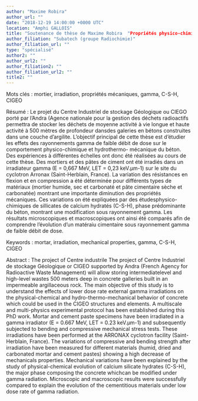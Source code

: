 ```yaml
---
author: "Maxime Robira"
author_url: ""
date: "2018-12-19 14:00:00 +0000 UTC"
location: "Amphi GALLOIS"
title: "Soutenance de thèse de Maxime Robira  "Propriétés physico-chimiques et comportement différé des matériaux cimentaires sous irradiation gamma""
author_filiation: "Subatech (groupe Radiochimie)"
author_filiation_url: ""
type: "spécialisé"
author2: ""
author_url2: ""
author_filiation2: ""
author_filiation_url2: ""
title2: ""
---
```

Mots clés : mortier, irradiation, propriétés mécaniques, gamma, C-S-H, CIGEO

Résumé : Le projet du Centre Industriel de stockage Géologique ou CIEGO porté par l’Andra (Agence nationale pour la gestion des déchets radioactifs permettra de stocker les déchets de moyenne activité à vie longue et haute activité à 500 mètres de profondeur dansdes galeries en bétons construites dans une couche d’argilite. L’objectif principal de cette thèse est d’étudier les effets des rayonnements gamma de faible débit de dose sur le comportement physico-chimique et hydrothermo- mécanique du béton. Des expériences à différentes échelles ont donc été réalisées au cours de cette thèse. Des mortiers et des pâtes de ciment ont été irradiés dans un irradiateur gamma (E = 0,667 MeV, LET = 0,23 keV.μm-1) sur le site du cyclotron Arronax (Saint-Herblain, France). La variation des résistances en flexion et en compression a été déterminée pour différents types de matériaux (mortier humide, sec et carbonaté et pâte cimentaire sèche et carbonatée) montrant une importante diminution des propriétés mécaniques. Ces variations on été expliquées par des étudesphysico-chimiques de sillicates de calcium hydratés (C-S-H), phase prédominante du béton, montrant une modification sous rayonnement gamma. Les résultats microscopiques et macroscopiques ont ainsi été comparés afin de comprendre l’évolution d’un matéraiu cimentaire sous rayonnement gamma de faible débit de dose.

Keywords : mortar, irradiation, mechanical properties, gamma, C-S-H, CIGEO

Abstract : The project of Centre industrile The project of Centre Industriel de stockage Géologique or CIGEO supported by Andra (French Agency for Radioactive Waste Management) will allow storing intermediatelevel and high-level wastes 500 meters deep in concrete galleries built in an impermeable argillaceous rock. The main objective of this study is to understand the effects of lower dose rate external gamma irradiations on the physical-chemical and hydro-thermo-mechanical behavior of concrete which could be used in the CIGEO structures and elements. A multiscale and multi-physics experimental protocol has been established during this PhD work. Mortar and cement paste specimens have been irradiated in a gamma irradiator (E = 0.667 MeV, LET = 0.23 keV.μm-1) and subsequently subjected to bending and compressive mechanical stress tests. These irradiations have been performed at the ARRONAX cyclotron facility (Saint-Herblain, France). The variations of compressive and bending strength after irradiation have been measured for different materials (humid, dried and carbonated mortar and cement pastes) showing a high decrease of mechanicals properties. Mechanical variations have been explained by the study of physical-chemical evolution of calcium silicate hydrates (C-S-H), the major phase composing the concrete whichcan be modified under gamma radiation. Microscopic and macroscopic results were successfully compared to explain the evolution of the cementitious materials under low dose rate of gamma radiation.
